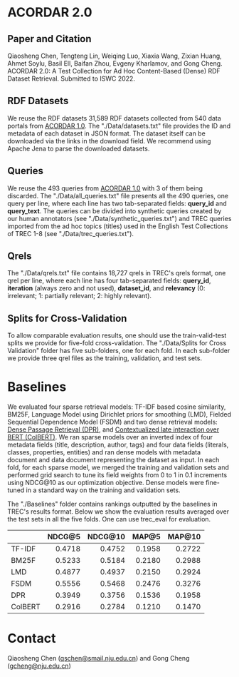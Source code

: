 # ACORDAR 2.0



## Paper and Citation

Qiaosheng Chen, Tengteng Lin, Weiqing Luo, Xiaxia Wang, Zixian Huang, Ahmet Soylu, Basil Ell, Baifan Zhou, Evgeny Kharlamov, and Gong Cheng. ACORDAR 2.0: A Test Collection for Ad Hoc Content-Based (Dense) RDF Dataset Retrieval. Submitted to ISWC 2022.

## RDF Datasets

We reuse the RDF datasets 31,589 RDF datasets collected from 540 data portals from [ACORDAR 1.0](https://github.com/nju-websoft/ACORDAR). The "./Data/datasets.txt" file provides the ID and metadata of each dataset in JSON format. The dataset itself can be downloaded via the links in the download field. We recommend using Apache Jena to parse the downloaded datasets.

## Queries

We reuse the 493 queries from [ACORDAR 1.0](https://github.com/nju-websoft/ACORDAR) with 3 of them being discarded. The "./Data/all_queries.txt" file presents all the 490 queries, one query per line, where each line has two tab-separated fields: **query_id** and **query_text**. The queries can be divided into synthetic queries created by our human annotators (see "./Data/synthetic_queries.txt") and TREC queries imported from the ad hoc topics (titles) used in the English Test Collections of TREC 1-8 (see "./Data/trec_queries.txt").

## Qrels

The "./Data/qrels.txt" file contains 18,727 qrels in TREC's qrels format, one qrel per line, where each line has four tab-separated fields: **query_id**, **iteration** (always zero and not used), **dataset_id**, and **relevancy** (0: irrelevant; 1: partially relevant; 2: highly relevant).

## Splits for Cross-Validation

To allow comparable evaluation results, one should use the train-valid-test splits we provide for five-fold cross-validation. The "./Data/Splits for Cross Validation" folder has five sub-folders, one for each fold. In each sub-folder we provide three qrel files as the training, validation, and test sets.

# Baselines

We evaluated four sparse retrieval models: TF-IDF based cosine similarity, BM25F, Language Model using Dirichlet priors for smoothing (LMD), Fielded Sequential Dependence Model (FSDM) and two dense retrieval models: [Dense Passage Retrieval (DPR)](https://github.com/facebookresearch/DPR), and [Contextualized late interaction over BERT (ColBERT)](https://github.com/stanford-futuredata/ColBERT). We ran sparse models over an inverted index of four metadata fields (title, description, author, tags) and four data fields (literals, classes, properties, entities) and ran dense models with metadata document and data document representing the dataset as input. In each fold, for each sparse model, we merged the training and validation sets and performed grid search to tune its field weights from 0 to 1 in 0.1 increments using NDCG@10 as our optimization objective. Dense models were fine-tuned in a standard way on the training and validation sets.

The "./Baselines" folder contains rankings outputted by the baselines in TREC's results format. Below we show the evaluation results averaged over the test sets in all the five folds. One can use trec_eval for evaluation.

|         | NDCG@5 | NDCG@10 |  MAP@5 | MAP@10 |
| ------- | -----: | ------: | -----: | -----: |
| TF-IDF  | 0.4718 |  0.4752 | 0.1958 | 0.2722 |
| BM25F   | 0.5233 |  0.5184 | 0.2180 | 0.2988 |
| LMD     | 0.4877 |  0.4937 | 0.2150 | 0.2924 |
| FSDM    | 0.5556 |  0.5468 | 0.2476 | 0.3276 |
| DPR     | 0.3949 |  0.3756 | 0.1536 | 0.1958 |
| ColBERT | 0.2916 |  0.2784 | 0.1210 | 0.1470 |

# Contact

Qiaosheng Chen (qschen@smail.nju.edu.cn) and Gong Cheng (gcheng@nju.edu.cn)